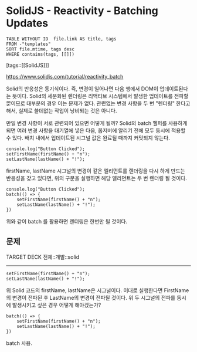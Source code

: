# SolidJS - Reactivity - Batching Updates

<!--Basic Template V0.0.2 Start -->
```dataview
TABLE WITHOUT ID  file.link AS title, tags
FROM -"templates"
SORT file.mtime, tags desc
WHERE contains(tags, [[]])
```
<!--Basic Template V0.0.2 End -->
[tags::[[SolidJS]]]

https://www.solidjs.com/tutorial/reactivity_batch

Solid의 반응성은 동기식이다. 즉, 변경이 일어나면 다음 행에서 DOM이 업데이트된다는 뜻이다. Solid의 세분화된 렌더링은 리액티브 시스템에서 발생한 업데이트를 전파할 뿐이므로 대부분의 경우 이는 문제가 없다. 관련없는 변경 사항을 두 번 "렌더링" 한다고 해서, 실제로 쓸데없는 작업이 낭비되는 것은 아니다.

만일 변경 사항이 서로 관련되어 있으면 어떻게 될까? Solid의 batch 헬퍼를 사용하게 되면 여러 변경 사항을 대기열에 넣은 다음, 옵저버에 알리기 전에 모두 동시에 적용할 수 있다. 배치 내에서 업데이트된 시그널 값은 완료될 때까지 커밋되지 않는다.

```tsx
console.log("Button Clicked");
setFirstName(firstName() + "n");
setLastName(lastName() + "!");
```

firstName, lastName 시그널의 변경이 같은 엘리먼트를 렌더링을 다시 하게 만드는 반응성을 갖고 있다면, 위의 구문을 실행하면 해당 엘리먼트는 두 번 렌더링 될 것이다.

```tsx
console.log("Button Clicked");
batch(() => {
	setFirstName(firstName() + "n");
	setLastName(lastName() + "!");
})
```

위와 같이 batch 를 활용하면 렌더링은 한번만 될 것이다.

## 문제

TARGET DECK
전체::개발::solid

---

<!--ankiQ-->

```tsx
setFirstName(firstName() + "n");
setLastName(lastName() + "!");
```

위 Solid 코드의 firstName, lastName은 시그널이다. 이대로 실행한다면 FirstName의 변경이 전파된 후 LastName의 변경이 전파될 것이다. 위 두 시그널의 전파를 동시에 발생시키고 싶은 경우 어떻게 해야겠는가?

<!--ankiA-->

```tsx
batch(() => {
	setFirstName(firstName() + "n");
	setLastName(lastName() + "!");
})
```

batch 사용.

<!--ankiE-->
<!--ID: 1665048202080-->
